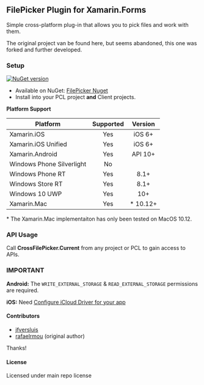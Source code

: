 ## FilePicker Plugin for Xamarin.Forms

Simple cross-platform plug-in that allows you to pick files and work with them.

The original project van be found here, but seems abandoned, this one was forked and further developed.

### Setup
[![NuGet version](https://badge.fury.io/nu/Xamarin.Plugin.FilePicker.svg)](https://badge.fury.io/nu/Xamarin.Plugin.FilePicker)

* Available on NuGet: [FilePicker Nuget](https://www.nuget.org/packages/Xamarin.Plugin.FilePicker/)
* Install into your PCL project **and** Client projects.

**Platform Support**

|Platform|Supported|Version|
| ------------------- | :-----------: | :------------------: |
|Xamarin.iOS|Yes|iOS 6+|
|Xamarin.iOS Unified|Yes|iOS 6+|
|Xamarin.Android|Yes|API 10+|
|Windows Phone Silverlight|No||
|Windows Phone RT|Yes|8.1+|
|Windows Store RT|Yes|8.1+|
|Windows 10 UWP|Yes|10+|
|Xamarin.Mac|Yes|* 10.12+|

\* The Xamarin.Mac implementaiton has only been tested on MacOS 10.12.

### API Usage

Call **CrossFilePicker.Current** from any project or PCL to gain access to APIs.

### **IMPORTANT**
**Android:**
The `WRITE_EXTERNAL_STORAGE` & `READ_EXTERNAL_STORAGE` permissions are required.

**iOS:** 
Need [Configure iCloud Driver for your app](https://developer.xamarin.com/guides/ios/platform_features/intro_to_cloudkit)

#### Contributors
* [jfversluis](https://github.com/jfversluis)
* [rafaelrmou](https://github.com/rafaelrmou) (original author)
 
Thanks!

#### License
Licensed under main repo license
